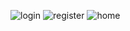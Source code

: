 
![login](https://user-images.githubusercontent.com/101285681/222922114-63e6d281-e074-47b1-a8cb-c16f61967ce3.PNG)
![register](https://user-images.githubusercontent.com/101285681/222922169-49be8c16-c8c4-4c57-b1b8-158d70c3e532.PNG)
![home](https://user-images.githubusercontent.com/101285681/222922235-93d3327b-d4aa-45c1-8854-0970b6aacaeb.PNG)
